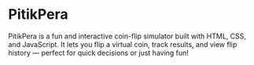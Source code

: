 # PitikPera
PitikPera is a fun and interactive coin-flip simulator built with HTML, CSS, and JavaScript. It lets you flip a virtual coin, track results, and view flip history — perfect for quick decisions or just having fun!
